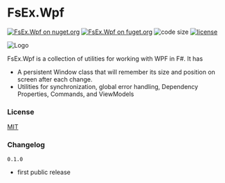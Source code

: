 <!-- in VS Code press Ctrl + Shift + V to see a preview-->

# FsEx.Wpf

[![FsEx.Wpf on nuget.org](https://img.shields.io/nuget/v/FsEx.Wpf.svg)](https://www.nuget.org/packages/FsEx.Wpf/)
[![FsEx.Wpf on fuget.org](https://www.fuget.org/packages/FsEx.Wpf/badge.svg)](https://www.fuget.org/packages/FsEx.Wpf)
![code size](https://img.shields.io/github/languages/code-size/goswinr/FsEx.Wpf.svg) 
[![license](https://img.shields.io/github/license/goswinr/FsEx.Wpf)](LICENSE)

![Logo](https://raw.githubusercontent.com/goswinr/FsEx.Wpf/main/Doc/logo.png)

FsEx.Wpf is a collection of utilities for working with WPF in F#. It has
* A persistent Window class that will remember its size and position on screen after each change.
* Utilities for synchronization, global error handling, Dependency Properties, Commands, and ViewModels


### License

[MIT](https://raw.githubusercontent.com/goswinr/FsEx.Wpf/main/LICENSE.txt)

### Changelog
    
`0.1.0` 
- first public release